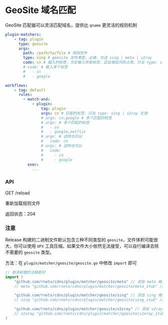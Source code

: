 # GeoSite 域名匹配

GeoSite 匹配器可以灵活匹配域名，提供比 ```qname``` 更灵活的规则机制

```yaml
plugin-matchers:
    - tag: plugin
      type: geosite
      args:
        path: /path/to/file # 规则文件
        type: sing # geosite 文件类型，必填，可选 sing | meta | v2ray
        code: cn # 载入的标签，为空载入所有标签，这会增加内存占用，只当 type: sing | v2ray 生效
        # code: # 载入多个标签
        #   - cn
        #   - google

workflows:
    - tag: default
      rules:
        - match-and:
            - plugin:
                tag: plugin
                args: cn # 匹配的标签，只当 type: sing | v2ray 生效
                # args: cn,google # 多个匹配的标签
                # args: # 多个匹配的标签
                #   - cn
                #   - google,netflix
                # args: # 这样也可以
                #   code: cn
                # args: # 这样也可以
                #   code:
                #     - cn
                #     - google
          exec:
            ...
```

### API

GET /reload

重新加载规则文件

返回状态：204

### 注意

Release 构建的二进制文件默认包含三种不同类型的 ```geosite```，文件体积可能很大，你可以使用 ```UPX``` 工具压缩。如果文件大小依然无法接受，可以自行编译去除不需要的 ```geosite``` 类型。

方法：在 ```plugin/matcher/geosite/geosite.go``` 中修改 ```import``` 即可

```go
// 取消前面的注释即可
import (
	"github.com/rnetx/cdns/plugin/matcher/geosite/meta" // 添加 meta 格式支持
	// meta "github.com/rnetx/cdns/plugin/matcher/geosite/meta_stub" // 不添加 meta 格式支持

	"github.com/rnetx/cdns/plugin/matcher/geosite/sing" // 添加 sing 格式支持
	// sing "github.com/rnetx/cdns/plugin/matcher/geosite/sing_stub" // 不添加 sing 格式支持

	"github.com/rnetx/cdns/plugin/matcher/geosite/v2xray" // 添加 v2ray 格式支持
	// v2xray "github.com/rnetx/cdns/plugin/matcher/geosite/v2xray_stub" // 不添加 v2ray 格式支持
)
```
